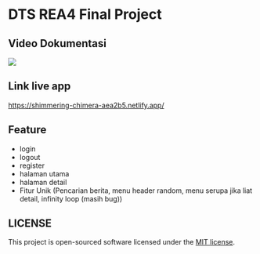 # DTS REA4 Final Project

## Video Dokumentasi

![](https://github.com/dedelukman/dts4a-35-final/berita.gif)

## Link live app

https://shimmering-chimera-aea2b5.netlify.app/

## Feature

- login
- logout
- register
- halaman utama
- halaman detail
- Fitur Unik (Pencarian berita, menu header random, menu serupa jika liat detail, infinity loop (masih bug))


## LICENSE

This project is open-sourced software licensed under the [MIT license](https://opensource.org/licenses/MIT).
